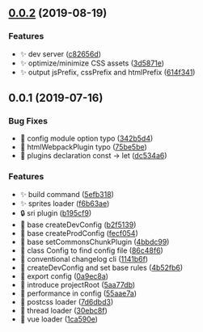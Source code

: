 ## [0.0.2](https://github.com/Leecason/webpack4-builder/compare/v0.0.1...v0.0.2) (2019-08-19)


### Features

* ✨ dev server ([c82656d](https://github.com/Leecason/webpack4-builder/commit/c82656d))
* ✨ optimize/minimize CSS assets ([3d5871e](https://github.com/Leecason/webpack4-builder/commit/3d5871e))
* ✨ output jsPrefix, cssPrefix and htmlPrefix ([614f341](https://github.com/Leecason/webpack4-builder/commit/614f341))



## 0.0.1 (2019-07-16)


### Bug Fixes

* 🐛 config module option typo ([342b5d4](https://github.com/Leecason/webpack4-builder/commit/342b5d4))
* 🐛 htmlWebpackPlugin typo ([75be5be](https://github.com/Leecason/webpack4-builder/commit/75be5be))
* 🐛 plugins declaration const -> let ([dc534a6](https://github.com/Leecason/webpack4-builder/commit/dc534a6))


### Features

* ✨ build command ([5efb318](https://github.com/Leecason/webpack4-builder/commit/5efb318))
* ✨ sprites loader ([f6b63ae](https://github.com/Leecason/webpack4-builder/commit/f6b63ae))
* 🔒 sri plugin ([b195cf9](https://github.com/Leecason/webpack4-builder/commit/b195cf9))
* 🚧 base createDevConfig ([b2f5139](https://github.com/Leecason/webpack4-builder/commit/b2f5139))
* 🚧 base createProdConfig ([fecf054](https://github.com/Leecason/webpack4-builder/commit/fecf054))
* 🚧 base setCommonsChunkPlugin ([4bbdc99](https://github.com/Leecason/webpack4-builder/commit/4bbdc99))
* 🚧 class Config to find config file ([86c48f6](https://github.com/Leecason/webpack4-builder/commit/86c48f6))
* 🚧 conventional changelog cli ([1141b6f](https://github.com/Leecason/webpack4-builder/commit/1141b6f))
* 🚧 createDevConfig and set base rules ([4b52fb6](https://github.com/Leecason/webpack4-builder/commit/4b52fb6))
* 🚧 export config ([0a9ec8a](https://github.com/Leecason/webpack4-builder/commit/0a9ec8a))
* 🚧 introduce projectRoot ([5aa77db](https://github.com/Leecason/webpack4-builder/commit/5aa77db))
* 🚧 performance in config ([55aae7a](https://github.com/Leecason/webpack4-builder/commit/55aae7a))
* 🚧 postcss loader ([7d6dbd3](https://github.com/Leecason/webpack4-builder/commit/7d6dbd3))
* 🚧 thread loader ([30ebc8f](https://github.com/Leecason/webpack4-builder/commit/30ebc8f))
* 🚧 vue loader ([1ca590e](https://github.com/Leecason/webpack4-builder/commit/1ca590e))
